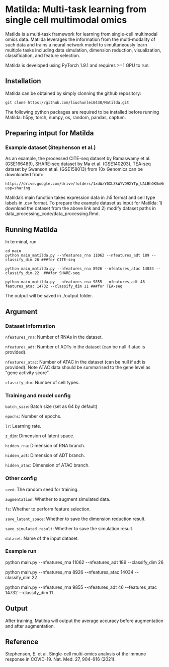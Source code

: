 # Matilda: Multi-task learning from single cell multimodal omics

Matilda is a multi-task framework for learning from single-cell multimodal omics data. Matilda leverages the information from the multi-modality of such data and trains a neural network model to simultaneously learn multiple tasks including data simulation, dimension reduction, visualization, classification, and feature selection.

Matilda is developed using PyTorch 1.9.1 and requires >=1 GPU to run.

## Installation
Matilda can be obtained by simply clonning the github repository:

```
git clone https://github.com/liuchunlei0430/Matilda.git
```

The following python packages are required to be installed before running Matilda: h5py, torch, numpy, os, random, pandas, captum.

## Preparing intput for Matilda
### Example dataset (Stephenson et al.)
As an example, the processed CITE-seq dataset by Ramaswamy et al. (GSE166489), SHARE-seq dataset by Ma et al. (GSE140203), TEA-seq dataset by Swanson et al. (GSE158013) from 10x Genomics can be downloaded from:

```
https://drive.google.com/drive/folders/1xdWzY0XLZkWYVD9XYTp_UALBhOKSmHAW?usp=sharing
```

Matilda’s main function takes expression data in .h5 format and cell type labels in .csv format. To prepare the example dataset as input for Matilda: 1) download the dataset from the above link and 2) modify dataset paths in data_processing_code/data_processing.Rmd.

## Running Matilda
In terminal, run

```
cd main
python main_matilda.py --nfeatures_rna 11062 --nfeatures_adt 189 --classify_dim 26 ###for CITE-seq

python main_matilda.py --nfeatures_rna 8926 --nfeatures_atac 14034 --classify_dim 22  ###for SHARE-seq

python main_matilda.py --nfeatures_rna 9855 --nfeatures_adt 46 --features_atac 14732 --classify_dim 11 ###for TEA-seq 
```

The output will be saved in ./output folder.

## Argument

### Dataset information

`nfeatures_rna`: Number of RNAs in the dataset.

`nfeatures_adt`: Number of ADTs in the dataset (can be null if atac is provided).

`nfeatures_atac`: Number of ATAC in the dataset (can be null if adt is provided). Note ATAC data should be summarised to the gene level as "gene activity score".

`classify_dim`: Number of cell types.

### Training and model config

`batch_size`: Batch size (set as 64 by default)

`epochs`: Number of epochs.

`lr`: Learning rate.

`z_dim`: Dimension of latent space.

`hidden_rna`: Dimension of RNA branch.

`hidden_adt`: Dimension of ADT branch.

`hidden_atac`: Dimension of ATAC branch.

### Other config

`seed`: The random seed for training.

`augmentation`: Whether to augment simulated data.

`fs`: Whether to perform feature selection.

`save_latent_space`: Whether to save the dimension reduction result.

`save_simulated_result`: Whether to save the simulation result.

`dataset`: Name of the input dataset.

### Example run
python main.py --nfeatures_rna 11062 --nfeatures_adt 189 --classify_dim 26

python main.py --nfeatures_rna 8926 --nfeatures_atac 14034 --classify_dim 22

python main.py --nfeatures_rna 9855 --nfeatures_adt 46 --features_atac 14732 --classify_dim 11


## Output

After training, Matilda will output the average accuracy before augmentation and after augmentation.

## Reference
Stephenson, E. et al. Single-cell multi-omics analysis of the immune response in COVID-19. Nat. Med. 27, 904–916 (2021).
